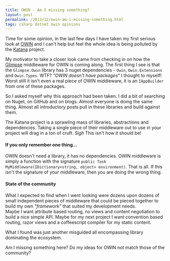 ```yaml
---
title: OWIN - Am I missing something?
layout: post
permalink: /2013/12/owin-am-i-missing-something.html
tags: csharp dotnet owin opinions
---
```


Time for some opinion, in the last few days I have taken my first serious look at [OWIN](http://owin.org/) and I can't help but feel the whole idea is being polluted by the [Katana](http://katanaproject.codeplex.com/) project.

<!-- more -->

My motivator to take a closer look came from checking in on how the [Glimpse](http://getglimpse.com/) middleware for OWIN is coming along. The first thing I see is that the `Glimpse.Owin` library has 3 nuget dependencies - `Owin`, `Owin.Extensions` and `Owin.Types`. WTF? *"OWIN doesn't have packages"* I thought to myself! Worst still it isn't even a real piece of OWIN middleware, it is an `IAppBuilder` from one of these packages.

So I asked myself why this approach had been taken. I did a bit of searching on Nuget, on GitHub and on blogs. Almost everyone is doing the same thing. Almost all introductory posts pull in these libraries and build against them.

The Katana project is a sprawling mass of libraries, abstractions and dependencies. Taking a single piece of their middleware out to use in your project will drag in a ton of cruft. *Sigh* This isn't how it should be!

#### If you only remember one thing...

OWIN doesn't need a library, it has no dependencies. OWIN middleware is simply a function with the signature `public Task MyMiddleware(IDictionary<string, object> environment)`. That is all. If this isn't the signature of your middleware, then you are doing the wrong thing.

#### State of the community

What I expected to find when I went looking were dozens upon dozens of small independent pieces of middleware that could be pieced together to build my own *"framework"* that suited my development needs.  
Maybe I want attribute based routing, no views and content negotiation to build a nice simple API. Maybe for my next project I want convention based routing, razor views and a coffeescript compiler for my static content.

What I found was just another misguided all encompassing library dominating the ecosystem.

Am I missing something here? Do my ideas for OWIN not match those of the community?
